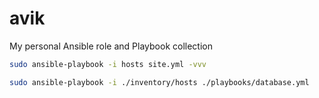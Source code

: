 # avik

My personal Ansible role and Playbook collection

``` bash
sudo ansible-playbook -i hosts site.yml -vvv
```
``` bash
sudo ansible-playbook -i ./inventory/hosts ./playbooks/database.yml 
```
